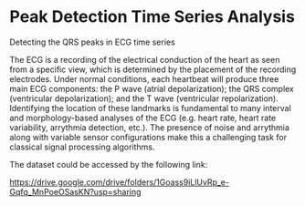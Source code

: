# Peak Detection Time Series Analysis
Detecting the QRS peaks in ECG time series

The ECG is a recording of the electrical conduction of the heart as seen from a specific view, which is determined by the placement of the recording electrodes. Under normal conditions, each heartbeat will produce three main ECG components: the P wave (atrial depolarization); the QRS complex (ventricular depolarization); and the T wave (ventricular repolarization). Identifying the location of these landmarks is fundamental to many interval and morphology-based analyses of the ECG (e.g. heart rate, heart rate variability, arrythmia detection, etc.). The presence of noise and arrythmia along with variable sensor configurations make this a challenging task for classical signal processing algorithms. 

The dataset could be accessed by the following link:

https://drive.google.com/drive/folders/1Goass9iLlUvRp_e-Gqfq_MnPoeOSasKN?usp=sharing
